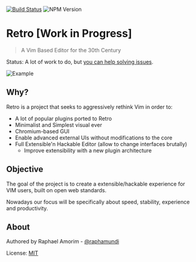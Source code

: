 [![Build Status](https://travis-ci.org/raphamorim/retro.svg?branch=master)](https://travis-ci.org/raphamorim/retro)
![NPM Version](https://img.shields.io/npm/v/express.svg?style=flat)

# Retro [Work in Progress]

> A Vim Based Editor for the 30th Century

Status: A lot of work to do, but [you can help solving issues](https://github.com/raphamorim/retro/issues).

![Example](assets/images/example.png)

## Why?

Retro is a project that seeks to aggressively rethink Vim in order to:

- A lot of popular plugins ported to Retro
- Minimalist and Simplest visual ever
- Chromium-based GUI
- Enable advanced external UIs without modifications to the core
- Full Extensible'n Hackable Editor (allow to change interfaces brutally)
	- Improve extensibility with a new plugin architecture

## Objective

The goal of the project is to create a extensible/hackable experience for VIM users, built on open web standards.

Nowadays our focus will be specifically about speed, stability, experience and productivity.

## About

Authored by Raphael Amorim - [@raphamundi](https://twitter.com/raphamundi)

License: [MIT](LICENSE)
